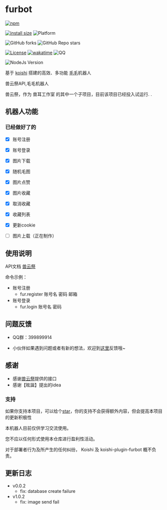 # furbot

[![npm](https://img.shields.io/npm/v/koishi-plugin-furbot?style=flat-square)](https://www.npmjs.com/package/koishi-plugin-furbot)

[![install size](https://packagephobia.com/badge?p=koishi-plugin-furbot)](https://packagephobia.com/result?p=koishi-plugin-furbot)
![Platform](https://img.shields.io/badge/platform-Koishi-blueviolet)

![GitHub forks](https://img.shields.io/github/forks/initialencounter/koishi-plugin-furbot?style=social)
![GitHub Repo stars](https://img.shields.io/github/stars/initialencounter/koishi-plugin-furbot?style=social)

[![License](https://img.shields.io/github/license/initialencounter/koishi-plugin-furbot)](https://github.com/initialencounter/koishi-plugin-furbot/blob/main/LICENSE)
[![wakatime](https://wakatime.com/badge/user/1fad1c74-8ddd-4cac-bfa5-df629d13f085/project/2e8687b6-2874-4e88-8337-20eed806f673.svg)](https://wakatime.com/badge/user/1fad1c74-8ddd-4cac-bfa5-df629d13f085/project/2e8687b6-2874-4e88-8337-20eed806f673)
![QQ](https://img.shields.io/badge/Tencent_QQ-399899914-ff69b4)

![NodeJs Version](https://img.shields.io/badge/NodeJs-16-blue)


基于 [koishi](https://koishi.chat) 搭建的高效、多功能 [毛毛](http://m.zh.furrywiki.cn)机器人


兽云祭API,毛毛机器人


兽云祭，作为 兽耳工作室 的其中一个子项目，目前该项目已经投入试运行. .

## 机器人功能
### 已经做好了的
- [x] 账号注册
- [x] 账号登录
- [x] 图片下载
- [x] 随机毛图
- [x] 图片点赞
- [x] 图片收藏
- [x] 取消收藏
- [x] 收藏列表
- [x] 更新cookie

- [ ] 图片上载（正在制作）


## 使用说明
API文档 [兽云祭](https://console-docs.apipost.cn/preview/6bf01cfebd3e5f96/c4e20a5d1a5db86c?target_id=ba49a931-663a-4341-fc98-37ab95cbc6ee)

命令示例：
- 账号注册
    - fur.register 账号名 密码 邮箱
- 账号登录
    - fur.login 账号名 密码


## 问题反馈
* QQ群：399899914

* 小伙伴如果遇到问题或者有新的想法，欢迎到[这里](https://github.com/initialencounter/mykoishi/issues)反馈哦~

## 感谢

* 感谢[兽云祭](http://m.zh.furrywiki.cn)提供的接口
* 感谢【昡誕】提出的idea

### 支持

如果你支持本项目，可以给个[star](https://github.com/initialencounter/mykoishi)，你的支持不会获得额外内容，但会提高本项目的更新积极性

本机器人目前仅供学习交流使用。

您不应以任何形式使用本仓库进行盈利性活动。

对于部署者行为及所产生的任何纠纷， Koishi 及 koishi-plugin-furbot 概不负责。


## 更新日志

- v0.0.2
    -  fix: database create failure
- v1.0.2
    - fix: image send fail